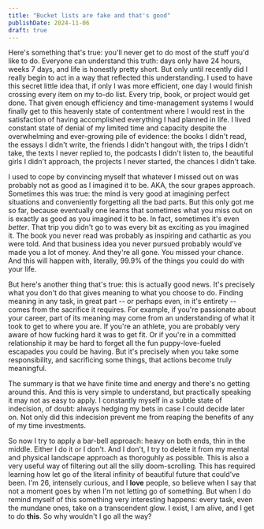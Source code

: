 ```yaml
---
title: "Bucket lists are fake and that's good"
publishDate: 2024-11-06
draft: true
---
```

Here's something that's true: you'll never get to do most of the stuff you'd like to do.
Everyone can understand this truth: days only have 24 hours, weeks 7 days, and life is honestly pretty short.
But only until recently did I really begin to act in a way that reflected this understanding.
I used to have this secret little idea that, if only I was more efficient, one day I would finish crossing every item on my to-do list.
Every trip, book, or project would get done.
That given enough efficiency and time-management systems I would finally get to this heavenly state of contentment where I would rest in the satisfaction of having accomplished everything I had planned in life.
I lived constant state of denial of my limited time and capacity despite the overwhelming and ever-growing pile of evidence: the books I didn't read, the essays I didn't write, the friends I didn't hangout with, the trips I didn't take, the texts I never replied to, the podcasts I didn't listen to, the beautiful girls I didn't approach, the projects I never started, the chances I didn't take.   

I used to cope by convincing myself that whatever I missed out on was probably not as good as I imagined it to be. 
AKA, the sour grapes approach.
Sometimes this was true: the mind is very good at imagining perfect situations and conveniently forgetting all the bad parts. 
But this only got me so far, because eventually one learns that sometimes what you miss out on is exactly as good as you imagined it to be. 
In fact, sometimes it's even *better*. 
That trip you didn't go to was every bit as exciting as you imagined it. 
The book you never read was probably as inspiring and cathartic as you were told. 
And that business idea you never pursued probably would've made you a lot of money.
And they're all gone.
You missed your chance. 
And this will happen with, literally, 99.9% of the things you could do with your life.

But here's another thing that's true: this is actually good news.
It's precisely what you don't do that gives meaning to what you choose to do.
Finding meaning in any task, in great part -- or perhaps even, in it's entirety -- comes from the sacrifice it requires.
For example, if you're passionate about your career, part of its meaning may come from an understanding of what it took to get to where you are. If you're an athlete, you are probably very aware of how fucking hard it was to get fit.
Or if you're in a committed relationship it may be hard to forget all the fun puppy-love-fueled escapades you could be having.
But it's precisely when you take some responsibility, and sacrificing some things, that actions become truly meaningful.

The summary is that we have finite time and energy and there's no getting around this. 
And this is very simple to understand, but practically speaking it may not as easy to apply. 
I constantly  myself in a subtle state of indecision, of doubt: always hedging my bets in case I could decide later on. 
Not only did this indecision prevent me from reaping the benefits of any of my time investments. 

So now I try to apply a bar-bell approach: heavy on both ends, thin in the middle. 
Either I do it or I don't. 
And I don't, I try to delete it from my mental and physical landscape approach as thoroguhly as possible. 
This is also a very useful way of filtering out all the silly doom-scrolling. 
This has required learning how let go of the literal infinity of beautiful future that could've been. 
I'm 26, intensely curious, and I **love** people, so believe when I say that not a moment goes by when I'm not letting go of something.
But when I do remind myself of this something very interesting happens: every task, even the mundane ones, take on a transcendent glow. 
I exist, I am alive, and I get to do **this**.
So why wouldn't I go all the way? 